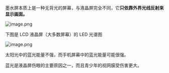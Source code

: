 墨水屏本质上是一种无背光的屏幕，与液晶屏完全不同，它**只依靠外界光线反射来显示画面。**

![image.png](https://tc8483.oss-cn-beijing.aliyuncs.com/img/20241019225605.png)


下图是 LCD 液晶屏（大多数屏幕）的 LED 光谱图

![image.png](https://tc8483.oss-cn-beijing.aliyuncs.com/img/20241019225539.png)


太阳光中的蓝光能量不强，而手机屏幕中的蓝光能量可能很强。

蓝光是液晶屏伤眼的主要原因之一，而且青少年的视网膜受伤害更大。